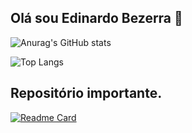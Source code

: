 ## Olá sou Edinardo Bezerra 👋

![Anurag's GitHub stats](https://github-readme-stats.vercel.app/api?username=edibezerra&show_icons=true&theme=gruvbox)

![Top Langs](https://github-readme-stats.vercel.app/api/top-langs/?username=edibezerra&show_icons=true&theme=gruvbox&layout=compact)

## Repositório importante. 
[![Readme Card](https://github-readme-stats.vercel.app/api/pin/?username=edibezerra&repo=moments&show_icons=true&theme=gruvbox)](https://github.com/anuraghazra/github-readme-stats)

